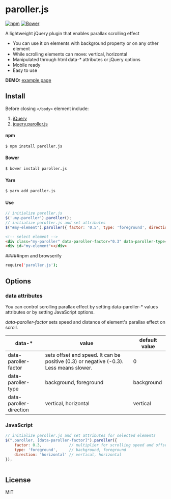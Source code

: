 # paroller.js

[![npm](https://img.shields.io/npm/v/paroller.js.svg)](https://www.npmjs.com/package/paroller.js)
[![Bower](https://img.shields.io/bower/v/paroller.js.svg)](https://libraries.io/bower/paroller.js)

A lightweight jQuery plugin that enables parallax scrolling effect
  - You can use it on elements with background property or on any other element
  - While scrolling elements can move: vertical, horizontal
  - Manipulated through html data-* attributes or jQuery options
  - Mobile ready
  - Easy to use

**DEMO:** [example page](https://tgomilar.github.io/paroller.js/)

## Install
Before closing ```</body>``` element include:

1. [jQuery](http://jquery.com/download/)
2. [jquery.paroller.js](https://github.com/tgomilar/paroller.js/tree/master/dist)


#### npm
```sh
$ npm install paroller.js
```

#### Bower
```sh
$ bower install paroller.js
```
#### Yarn
```sh
$ yarn add paroller.js
```
#### Use
```javascript
// initialize paroller.js 
$('.my-paroller').paroller();
// initialize paroller.js and set attributes 
$("#my-element").paroller({ factor: '0.5', type: 'foreground', direction: 'horizontal' });
```
```html
<!-- select element -->
<div class="my-paroller" data-paroller-factor="0.3" data-paroller-type="foreground" data-paroller-direction="horizontal"></div> 
<div id="my-element"></div>
```

#####npm and browserify
```sh
require('paroller.js');
```

## Options
### data attributes
You can control scrolling parallax effect by setting data-paroller-* values attributes or by setting JavaScript options.

*data-paroller-factor* sets speed and distance of element's parallax effect on scroll. 


| data-* | value | default value |
| ------ | ------ | ------ |
| data-paroller-factor | sets offset and speed. It can be positive (0.3) or negative (-0.3). Less means slower. | 0 |
| data-paroller-type | background, foreground | background |
| data-paroller-direction | vertical, horizontal | vertical |

### JavaScript
```javascript
// initialize paroller.js and set attributes for selected elements
$(".paroller, [data-paroller-factor]").paroller({
    factor: 0.3,            // multiplier for scrolling speed and offset, +- values for direction control
    type: 'foreground',     // background, foreground
    direction: 'horizontal' // vertical, horizontal
});
                
```

License
----

MIT

